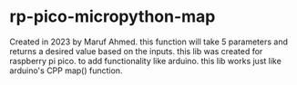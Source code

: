 # rp-pico-micropython-map

Created in 2023 by Maruf Ahmed.
this function will take 5 parameters and returns a desired value based on the inputs.
this lib was created for raspberry pi pico. to add functionality like arduino.
this lib works just like arduino's CPP map() function.
